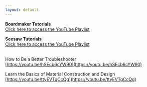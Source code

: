 ```yaml
---
layout: default
---
```


<b>Boardmaker Tutorials</b><br>
[Click here to access the YouTube Playlist](https://youtube.com/playlist?list=PL-Vx5FtexMWMCDg7cRQU6AaOXor--tp3F)

<b>Seesaw Tutorials</b><br>
[Click here to access the YouTube Playlist](https://youtube.com/playlist?list=PL-Vx5FtexMWOAOMmHCdb0gNHGQikFyieA)
<br><br>

How to Be a Better Troubleshooter<br>
[https://youtu.be/hSEcb6cYW90](https://youtu.be/hSEcb6cYW90)

Learn the Basics of Material Construction and Design<br>
[https://youtu.be/ttyEVTgCcQg](https://youtu.be/ttyEVTgCcQg) 





